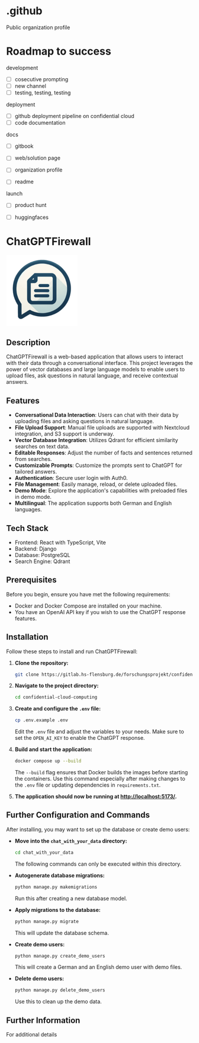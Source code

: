 # .github
Public organization profile

# Roadmap to success
development
- [ ] cosecutive prompting
- [ ] new channel
- [ ] testing, testing, testing

deployment
- [ ] github deployment pipeline on confidential cloud
- [ ] code documentation

docs
- [ ] gitbook
- [ ] web/solution page
- [ ] organization profile
- [ ] readme


launch
- [ ] product hunt
- [ ] huggingfaces
  

# ChatGPTFirewall

![Logo](images/android-chrome-192x192.png)

## Description

ChatGPTFirewall is a web-based application that allows users to interact with their data through a conversational interface. This project leverages the power of vector databases and large language models to enable users to upload files, ask questions in natural language, and receive contextual answers.

## Features

- **Conversational Data Interaction**: Users can chat with their data by uploading files and asking questions in natural language.
- **File Upload Support**: Manual file uploads are supported with Nextcloud integration, and S3 support is underway.
- **Vector Database Integration**: Utilizes Qdrant for efficient similarity searches on text data.
- **Editable Responses**: Adjust the number of facts and sentences returned from searches.
- **Customizable Prompts**: Customize the prompts sent to ChatGPT for tailored answers.
- **Authentication**: Secure user login with Auth0.
- **File Management**: Easily manage, reload, or delete uploaded files.
- **Demo Mode**: Explore the application's capabilities with preloaded files in demo mode.
- **Multilingual**: The application supports both German and English languages.

## Tech Stack

- Frontend: React with TypeScript, Vite
- Backend: Django
- Database: PostgreSQL
- Search Engine: Qdrant

## Prerequisites

Before you begin, ensure you have met the following requirements:
- Docker and Docker Compose are installed on your machine.
- You have an OpenAI API key if you wish to use the ChatGPT response features.

## Installation

Follow these steps to install and run ChatGPTFirewall:

1. **Clone the repository:**
   ```sh
   git clone https://gitlab.hs-flensburg.de/forschungsprojekt/confidential-cloud-computing.git
   ```

2. **Navigate to the project directory:**
   ```sh
   cd confidential-cloud-computing
   ```

3. **Create and configure the `.env` file:**
   ```sh
   cp .env.example .env
   ```
   Edit the `.env` file and adjust the variables to your needs. Make sure to set the `OPEN_AI_KEY` to enable the ChatGPT response.

4. **Build and start the application:**
   ```sh
   docker compose up --build
   ```
   The `--build` flag ensures that Docker builds the images before starting the containers. Use this command especially after making changes to the `.env` file or updating dependencies in `requirements.txt`.

5. **The application should now be running at [http://localhost:5173/](http://localhost:5173/).**

## Further Configuration and Commands

After installing, you may want to set up the database or create demo users:

- **Move into the `chat_with_your_data` directory:**
  ```sh
  cd chat_with_your_data
  ```
  The following commands can only be executed within this directory.

- **Autogenerate database migrations:**
  ```sh
  python manage.py makemigrations
  ```
  Run this after creating a new database model.

- **Apply migrations to the database:**
  ```sh
  python manage.py migrate
  ```
  This will update the database schema.

- **Create demo users:**
  ```sh
  python manage.py create_demo_users
  ```
  This will create a German and an English demo user with demo files.

- **Delete demo users:**
  ```sh
  python manage.py delete_demo_users
  ```
  Use this to clean up the demo data.

## Further Information

For additional details 